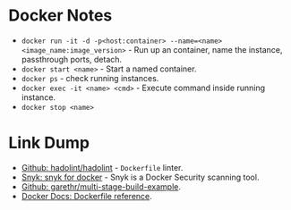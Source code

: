Docker Notes
============

* `docker run -it -d -p<host:container> --name=<name>
  <image_name:image_version>` - Run up an container, name the instance,
  passthrough ports, detach.
* `docker start <name>` - Start a named container.
* `docker ps` - check running instances.
* `docker exec -it <name> <cmd>` - Execute command inside running instance.
* `docker stop <name>`

Link Dump
=========

* [Github: hadolint/hadolint] - `Dockerfile` linter.
* [Snyk: snyk for docker] - Snyk is a Docker Security scanning tool.
* [Github: garethr/multi-stage-build-example].
* [Docker Docs: Dockerfile reference].


[Github: hadolint/hadolint]: https://github.com/hadolint/hadolint
[Snyk: snyk for docker]: https://snyk.io/docs/snyk-for-docker/
[Github: garethr/multi-stage-build-example]: https://github.com/garethr/multi-stage-build-example
[Docker Docs: Dockerfile reference]: https://docs.docker.com/engine/reference/builder/
